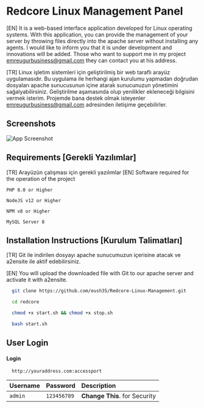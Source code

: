 # Redcore Linux Management Panel
[EN]
It is a web-based interface application developed for Linux operating systems. With this application, you can provide the management of your server by throwing files directly into the apache server without installing any agents. I would like to inform you that it is under development and innovations will be added. Those who want to support me in my project emreugurbusiness@gmail.com they can contact you at his address.

[TR]
Linux işletim sistemleri için geliştirilmiş bir web taraflı arayüz uygulamasıdır. Bu uygulama ile herhangi ajan kurulumu yapmadan doğrudan dosyaları apache sunucusunun içine atarak sunucunuzun yönetimini sağalyabilirsiniz. Geliştirilme aşamasında olup yenilikler ekleneceği bilgisini vermek isterim. Projemde bana destek olmak isteyenler emreugurbusiness@gmail.com adresinden iletişime geçebilirler.

## Screenshots

![App Screenshot](https://redhopecommunity.com/dashboard.png)


## Requirements [Gerekli Yazılımlar]
[TR] Arayüzün çalışması için gerekli yazılımlar
[EN] Software required for the operation of the project

`PHP 8.0 or Higher`

`NodeJS v12 or Higher `

`NPM v8 or Higher `

`MySQL Server 8`



## Installation Instructions [Kurulum Talimatları]

[TR]
Git ile indirilen dosyayı apache sunucumuzun içerisine atacak ve a2ensite ile aktif edebilirsiniz.

[EN] You will upload the downloaded file with Git to our apache server and activate it with a2ensite.

```bash
  git clone https://github.com/eush35/Redcore-Linux-Management.git
```

```bash
  cd redcore
```

```bash
  chmod +x start.sh && chmod +x stop.sh
```

```bash
  bash start.sh
```
    
## User Login

#### Login

```http
  http://youraddress.com:accessport
```

| Username | Password     | Description                |
| :-------- | :------- | :------------------------- |
| `admin` | `123456789` | **Change This**. for Security |




